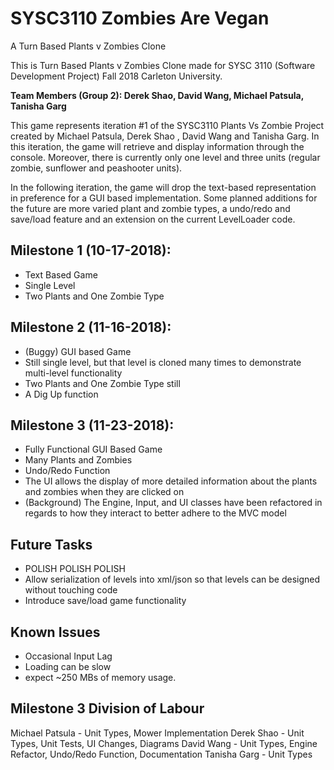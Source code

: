 # SYSC3110 Zombies Are Vegan
A Turn Based Plants v Zombies Clone

This is Turn Based Plants v Zombies Clone made for SYSC 3110 (Software Development Project) Fall 2018 Carleton University.

**Team Members (Group 2): Derek Shao, David Wang, Michael Patsula, Tanisha Garg**

This game represents iteration #1 of the SYSC3110 Plants Vs Zombie Project created by Michael Patsula, Derek Shao , David Wang and Tanisha Garg. In this iteration, the game will retrieve and display
information through the console. Moreover, there is currently only one level and three units (regular zombie, sunflower and peashooter units).

In the following iteration, the game will drop the text-based representation in preference for a GUI based implementation. Some planned additions for the future are more varied plant and zombie types, a undo/redo and save/load feature and an extension on the current LevelLoader code.

## Milestone 1 (10-17-2018):
- Text Based Game
- Single Level
- Two Plants and One Zombie Type

## Milestone 2 (11-16-2018):
- (Buggy) GUI based Game
- Still single level, but that level is cloned many times to demonstrate multi-level functionality
- Two Plants and One Zombie Type still
- A Dig Up function

## Milestone 3 (11-23-2018):
- Fully Functional GUI Based Game
- Many Plants and Zombies
- Undo/Redo Function
- The UI allows the display of more detailed information about the plants and zombies when they are clicked on
- (Background) The Engine, Input, and UI classes have been refactored in regards to how they interact to better adhere to the MVC model

## Future Tasks
- POLISH POLISH POLISH
- Allow serialization of levels into xml/json so that levels can be designed without touching code
- Introduce save/load game functionality

## Known Issues
- Occasional Input Lag
- Loading can be slow
- expect ~250 MBs of memory usage.

## Milestone 3 Division of Labour
Michael Patsula - Unit Types, Mower Implementation
Derek Shao - Unit Types, Unit Tests, UI Changes, Diagrams
David Wang - Unit Types, Engine Refactor, Undo/Redo Function, Documentation
Tanisha Garg - Unit Types
